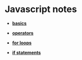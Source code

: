 # Javascript notes

* **[basics](./basics)**

* **[operators](./operators)**

* **[for loops](./for-loops)**

* **[if statements](./if-statements)**
